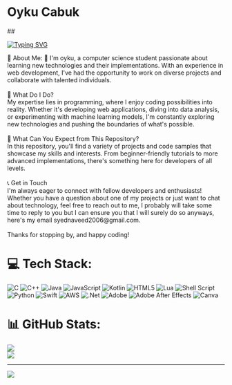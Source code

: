 <div>  
<h1>Oyku Cabuk</h1>
##
  <p>
    <a href="https://git.io/typing-svg"><img src="https://readme-typing-svg.demolab.com?font=Fira+Code&weight=700&size=30&pause=1000&color=5C9EF7&random=false&width=435&lines=CS+Student;Tech+Enthusiast;IoT+Practioner;Aspiring+Software+Engineer" alt="Typing SVG" /></a>
  </p>

  <p>
 💫 About Me:
👋 I'm oyku, a computer science student passionate about learning new technologies and their implementations. With an experience in web development, I've had the opportunity to work on diverse projects and collaborate with talented individuals.<br><br>🚀 What Do I Do?<br>My expertise lies in programming, where I enjoy coding possibilities into reality. Whether it's developing web applications, diving into data analysis, or experimenting with machine learning models, I'm constantly exploring new technologies and pushing the boundaries of what's possible.<br><br>💼 What Can You Expect from This Repository?<br>In this repository, you'll find a variety of projects and code samples that showcase my skills and interests. From beginner-friendly tutorials to more advanced implementations, there's something here for developers of all levels.<br><br>📞 Get in Touch<br>I'm always eager to connect with fellow developers and enthusiasts! Whether you have a question about one of my projects or just want to chat about technology, feel free to reach out to me, I probably will take some time to reply to you but I can ensure you that I will surely do so anyways, here's my email syednaveed2006@gmail.com.<br><br>Thanks for stopping by, and happy coding!
  </p>

# 💻 Tech Stack:
![C](https://img.shields.io/badge/c-%2300599C.svg?style=for-the-badge&logo=c&logoColor=white) ![C++](https://img.shields.io/badge/c++-%2300599C.svg?style=for-the-badge&logo=c%2B%2B&logoColor=white) ![Java](https://img.shields.io/badge/java-%23ED8B00.svg?style=for-the-badge&logo=openjdk&logoColor=white) ![JavaScript](https://img.shields.io/badge/javascript-%23323330.svg?style=for-the-badge&logo=javascript&logoColor=%23F7DF1E) ![Kotlin](https://img.shields.io/badge/kotlin-%237F52FF.svg?style=for-the-badge&logo=kotlin&logoColor=white) ![HTML5](https://img.shields.io/badge/html5-%23E34F26.svg?style=for-the-badge&logo=html5&logoColor=white) ![Lua](https://img.shields.io/badge/lua-%232C2D72.svg?style=for-the-badge&logo=lua&logoColor=white) ![Shell Script](https://img.shields.io/badge/shell_script-%23121011.svg?style=for-the-badge&logo=gnu-bash&logoColor=white) ![Python](https://img.shields.io/badge/python-3670A0?style=for-the-badge&logo=python&logoColor=ffdd54) ![Swift](https://img.shields.io/badge/swift-F54A2A?style=for-the-badge&logo=swift&logoColor=white) ![AWS](https://img.shields.io/badge/AWS-%23FF9900.svg?style=for-the-badge&logo=amazon-aws&logoColor=white) ![.Net](https://img.shields.io/badge/.NET-5C2D91?style=for-the-badge&logo=.net&logoColor=white) ![Adobe](https://img.shields.io/badge/adobe-%23FF0000.svg?style=for-the-badge&logo=adobe&logoColor=white) ![Adobe After Effects](https://img.shields.io/badge/Adobe%20After%20Effects-9999FF.svg?style=for-the-badge&logo=Adobe%20After%20Effects&logoColor=white) ![Canva](https://img.shields.io/badge/Canva-%2300C4CC.svg?style=for-the-badge&logo=Canva&logoColor=white)
# 📊 GitHub Stats:
![](https://github-readme-stats.vercel.app/api?username=NaveedAhmeds&theme=nightowl&hide_border=false&include_all_commits=true&count_private=true)<br/>
![](https://github-readme-streak-stats.herokuapp.com/?user=NaveedAhmeds&theme=nightowl&hide_border=false)<br/>


---
[![](https://visitcount.itsvg.in/api?id=NaveedAhmeds&icon=1&color=0)](https://visitcount.itsvg.in)

<!-- Proudly created with GPRM ( https://gprm.itsvg.in ) -->
